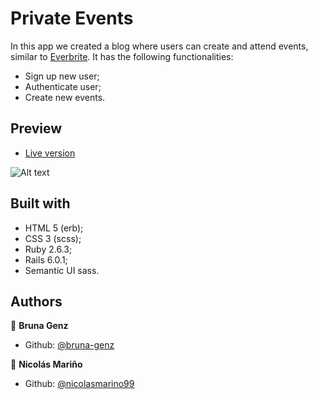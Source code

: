 # Private Events

In this app we created a blog where users can create and attend events, similar to [Everbrite](https://www.eventbrite.com/). It has the following functionalities:

- Sign up new user;
- Authenticate user;
- Create new events.

## Preview

- [Live version](https://pure-brook-88318.herokuapp.com/)

![Alt text](app/assets/images/PrivateEvents.jpg "Optional title")

## Built with

- HTML 5 (erb);
- CSS 3 (scss);
- Ruby 2.6.3;
- Rails 6.0.1;
- Semantic UI sass.

## Authors

:woman: **Bruna Genz**

- Github: [@bruna-genz](https://github.com/bruna-genz)

:man: **Nicolás Mariño**

- Github: [@nicolasmarino99](https://github.com/nicolasmarino99)
